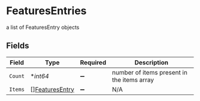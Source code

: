 # FeaturesEntries

a list of FeaturesEntry objects


## Fields

| Field                                                   | Type                                                    | Required                                                | Description                                             |
| ------------------------------------------------------- | ------------------------------------------------------- | ------------------------------------------------------- | ------------------------------------------------------- |
| `Count`                                                 | **int64*                                                | :heavy_minus_sign:                                      | number of items present in the items array              |
| `Items`                                                 | [][FeaturesEntry](../../models/shared/featuresentry.md) | :heavy_minus_sign:                                      | N/A                                                     |